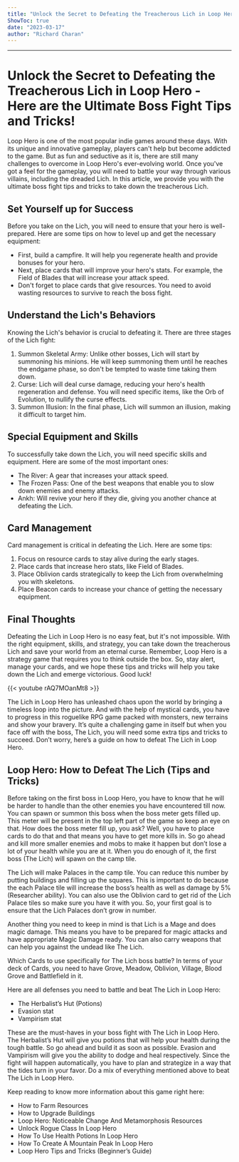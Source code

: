 ```yaml
---
title: "Unlock the Secret to Defeating the Treacherous Lich in Loop Hero - Here are the Ultimate Boss Fight Tips and Tricks!"
ShowToc: true 
date: "2023-03-17"
author: "Richard Charan"
---
```

*****
# Unlock the Secret to Defeating the Treacherous Lich in Loop Hero - Here are the Ultimate Boss Fight Tips and Tricks!

Loop Hero is one of the most popular indie games around these days. With its unique and innovative gameplay, players can't help but become addicted to the game. But as fun and seductive as it is, there are still many challenges to overcome in Loop Hero's ever-evolving world. Once you've got a feel for the gameplay, you will need to battle your way through various villains, including the dreaded Lich. In this article, we provide you with the ultimate boss fight tips and tricks to take down the treacherous Lich.

## Set Yourself up for Success

Before you take on the Lich, you will need to ensure that your hero is well-prepared. Here are some tips on how to level up and get the necessary equipment:

- First, build a campfire. It will help you regenerate health and provide bonuses for your hero.
- Next, place cards that will improve your hero's stats. For example, the Field of Blades that will increase your attack speed.
- Don't forget to place cards that give resources. You need to avoid wasting resources to survive to reach the boss fight.

## Understand the Lich's Behaviors

Knowing the Lich's behavior is crucial to defeating it. There are three stages of the Lich fight:

1. Summon Skeletal Army: Unlike other bosses, Lich will start by summoning his minions. He will keep summoning them until he reaches the endgame phase, so don't be tempted to waste time taking them down.
2. Curse: Lich will deal curse damage, reducing your hero's health regeneration and defense. You will need specific items, like the Orb of Evolution, to nullify the curse effects.
3. Summon Illusion: In the final phase, Lich will summon an illusion, making it difficult to target him.

## Special Equipment and Skills

To successfully take down the Lich, you will need specific skills and equipment. Here are some of the most important ones:

- The River: A gear that increases your attack speed.
- The Frozen Pass: One of the best weapons that enable you to slow down enemies and enemy attacks.
- Ankh: Will revive your hero if they die, giving you another chance at defeating the Lich.

## Card Management

Card management is critical in defeating the Lich. Here are some tips:

1. Focus on resource cards to stay alive during the early stages.
2. Place cards that increase hero stats, like Field of Blades.
3. Place Oblivion cards strategically to keep the Lich from overwhelming you with skeletons.
4. Place Beacon cards to increase your chance of getting the necessary equipment.

## Final Thoughts

Defeating the Lich in Loop Hero is no easy feat, but it's not impossible. With the right equipment, skills, and strategy, you can take down the treacherous Lich and save your world from an eternal curse. Remember, Loop Hero is a strategy game that requires you to think outside the box. So, stay alert, manage your cards, and we hope these tips and tricks will help you take down the Lich and emerge victorious. Good luck!

{{< youtube rAQ7MOanMt8 >}} 



The Lich in Loop Hero has unleashed chaos upon the world by bringing a timeless loop into the picture. And with the help of mystical cards, you have to progress in this roguelike RPG game packed with monsters, new terrains and show your bravery. It’s quite a challenging game in itself but when you face off with the boss, The Lich, you will need some extra tips and tricks to succeed. Don’t worry, here’s a guide on how to defeat The Lich in Loop Hero.
 
## Loop Hero: How to Defeat The Lich (Tips and Tricks)
 
Before taking on the first boss in Loop Hero, you have to know that he will be harder to handle than the other enemies you have encountered till now. You can spawn or summon this boss when the boss meter gets filled up. This meter will be present in the top left part of the game so keep an eye on that. How does the boss meter fill up, you ask? Well, you have to place cards to do that and that means you have to get more kills in. So go ahead and kill more smaller enemies and mobs to make it happen but don’t lose a lot of your health while you are at it. When you do enough of it, the first boss (The Lich) will spawn on the camp tile.
 

 
The Lich will make Palaces in the camp tile. You can reduce this number by putting buildings and filling up the squares. This is important to do because the each Palace tile will increase the boss’s health as well as damage by 5% (Researcher ability). You can also use the Oblivion card to get rid of the Lich Palace tiles so make sure you have it with you. So, your first goal is to ensure that the Lich Palaces don’t grow in number.
 
Another thing you need to keep in mind is that Lich is a Mage and does magic damage. This means you have to be prepared for magic attacks and have appropriate Magic Damage ready. You can also carry weapons that can help you against the undead like The Lich.
 
Which Cards to use specifically for The Lich boss battle? In terms of your deck of Cards, you need to have Grove, Meadow, Oblivion, Village, Blood Grove and Battlefield in it.
 
Here are all defenses you need to battle and beat The Lich in Loop Hero:
 
- The Herbalist’s Hut (Potions)
 - Evasion stat
 - Vampirism stat

 
These are the must-haves in your boss fight with The Lich in Loop Hero. The Herbalist’s Hut will give you potions that will help your health during the tough battle. So go ahead and build it as soon as possible. Evasion and Vampirism will give you the ability to dodge and heal respectively. Since the fight will happen automatically, you have to plan and strategize in a way that the tides turn in your favor. Do a mix of everything mentioned above to beat The Lich in Loop Hero.
 
Keep reading to know more information about this game right here:
 
- How to Farm Resources
 - How to Upgrade Buildings
 - Loop Hero: Noticeable Change And Metamorphosis Resources
 - Unlock Rogue Class In Loop Hero
 - How To Use Health Potions In Loop Hero
 - How To Create A Mountain Peak In Loop Hero
 - Loop Hero Tips and Tricks (Beginner’s Guide)




